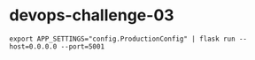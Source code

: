 # devops-challenge-03


```
export APP_SETTINGS="config.ProductionConfig" | flask run --host=0.0.0.0 --port=5001
```